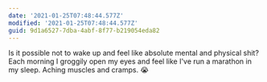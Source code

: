 ```yaml
---
date: '2021-01-25T07:48:44.577Z'
modified: '2021-01-25T07:48:44.577Z'
guid: 9d1a6527-7dba-4abf-8f77-b219054eda82
---
```

Is it possible not to wake up and feel like absolute mental and physical shit? Each morning I groggily open my eyes and feel like I've run a marathon in my sleep. Aching muscles and cramps. 😭
